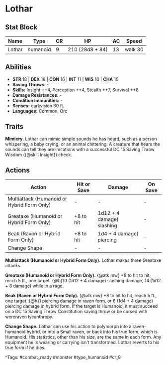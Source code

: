 # Lothar

## Stat Block

| Name | Type | CR | HP | AC | Speed |
|------|------|----|----|----|-------|
| Lothar | humanoid | 9 | 210 (28d8 + 84) | 13 | walk 30 |

## Abilities

- **STR** 18 | **DEX** 16 | **CON** 16 | **INT** 11 | **WIS** 10 | **CHA** 10
- **Saving Throws:** -  
- **Skills:** Insight ++4, Perception ++4, Stealth ++7, Survival ++8  
- **Damage Resistances:** -  
- **Condition Immunities:** -  
- **Senses:** darkvision 60 ft.  
- **Languages:** Common, Orc

## Traits

**Mimicry.** Lothar can mimic simple sounds he has heard, such as a person whispering, a baby crying, or an animal chittering. A creature that hears the sounds can tell they are imitations with a successful DC 15 Saving Throw Wisdom ({@skill Insight}) check.


## Actions

| Action | Hit or Save | Damage | On Save |
|--------|--------------|--------|----------|
| Multiattack (Humanoid or Hybrid Form Only) | - | - | - |
| Greataxe (Humanoid or Hybrid Form Only) | +8 to hit | 1d12 + 4 damage) slashing | - |
| Beak (Raven or Hybrid Form Only) | +8 to hit | 1d4 + 4 damage) piercing | - |
| Change Shape | - | - | - |

**Multiattack (Humanoid or Hybrid Form Only).** Lothar makes three Greataxe attacks.

**Greataxe (Humanoid or Hybrid Form Only).** {@atk mw} +8 to hit to hit, reach 5 ft., one target. {@h}10 (1d12 + 4 damage) slashing damage, 14 (1d12 + 8 damage) while in a rage.

**Beak (Raven or Hybrid Form Only).** {@atk mw} +8 to hit to hit, reach 5 ft., one target. {@h}1 piercing damage in raven form, or 6 (1d4 + 4 damage) piercing damage in hybrid form. If the target is Humanoid, it must succeed on a DC 15 Saving Throw Constitution saving throw or be cursed with wereraven lycanthropy.

**Change Shape.** Lothar can use his action to polymorph into a raven-humanoid hybrid, or into a Small raven, or back into his true form, which is Humanoid. His statistics, other than his size, are the same in each form. Any equipment he is wearing or carrying isn't transformed. Lothar reverts to his true form if he dies.


^Tags: #combat_ready #monster #type_humanoid #cr_9